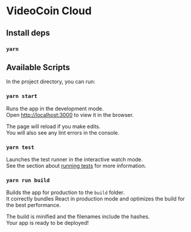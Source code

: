 # VideoCoin Cloud

## Install deps

### `yarn`

## Available Scripts

In the project directory, you can run:

### `yarn start`

Runs the app in the development mode.<br/>
Open [http://localhost:3000](http://localhost:3000) to view it in the browser.

The page will reload if you make edits.<br/>
You will also see any lint errors in the console.

### `yarn test`

Launches the test runner in the interactive watch mode.<br/>
See the section about [running tests](#running-tests) for more information.

### `yarn run build`

Builds the app for production to the `build` folder.<br/>
It correctly bundles React in production mode and optimizes the build for the best performance.

The build is minified and the filenames include the hashes.<br/>
Your app is ready to be deployed!
